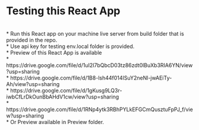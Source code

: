 # Testing this React App
<br>
* Run this React app on your machine live server from build folder that is provided in the repo. 
<br>
* Use api key for testing env.local folder is provided.
<br>
* Preview of this React App is available
<br>
* https://drive.google.com/file/d/1uI2I7bQbcD03tz86zdt0lBuXb3RIA6YN/view?usp=sharing
<br>
* https://drive.google.com/file/d/1B8-lsh44f014ISuY2neNl-jwAEiTy-Ah/view?usp=sharing
<br>
* https://drive.google.com/file/d/1gKusg9LQ3r-iwbCfLrDkOunBbAHdV1cw/view?usp=sharing
<br>
* https://drive.google.com/file/d/1RNp4ytk3RBhPYLkEFGCmQusztuFpPJ_f/view?usp=sharing
<br>
* Or Preview available in Preview folder.
